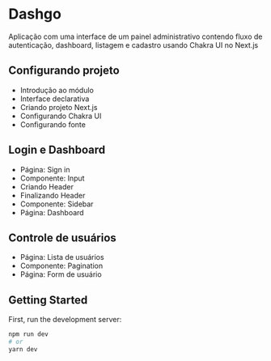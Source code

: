 # Dashgo 

Aplicação com uma interface de um painel administrativo contendo fluxo de autenticação, dashboard, listagem e cadastro usando Chakra UI no Next.js

## Configurando projeto

- Introdução ao módulo
- Interface declarativa
- Criando projeto Next.js
- Configurando Chakra UI
- Configurando fonte

## Login e Dashboard

- Página: Sign in
- Componente: Input
- Criando Header
- Finalizando Header
- Componente: Sidebar
- Página: Dashboard

## Controle de usuários

- Página: Lista de usuários
- Componente: Pagination
- Página: Form de usuário

## Getting Started

First, run the development server:

```bash
npm run dev
# or
yarn dev
```
